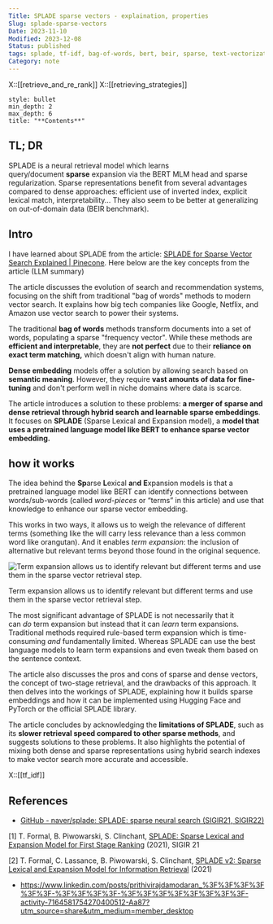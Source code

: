 ```yaml
---
Title: SPLADE sparse vectors - explaination, properties
Slug: splade-sparse-vectors
Date: 2023-11-10
Modified: 2023-12-08
Status: published
tags: splade, tf-idf, bag-of-words, bert, beir, sparse, text-vectorization
Category: note
---
```

X::[[retrieve_and_re_rank]]
X::[[retrieving_strategies]]

```toc
style: bullet
min_depth: 2
max_depth: 6 
title: "**Contents**"
```

## TL; DR
SPLADE is a neural retrieval model which learns query/document **sparse** expansion via the BERT MLM head and sparse regularization. Sparse representations benefit from several advantages compared to dense approaches: efficient use of inverted index, explicit lexical match, interpretability... They also seem to be better at generalizing on out-of-domain data (BEIR benchmark).

## Intro
I have learned about SPLADE from the article: [SPLADE for Sparse Vector Search Explained | Pinecone](https://www.pinecone.io/learn/splade/). Here below are the key concepts from the article (LLM summary)

The article discusses the evolution of search and recommendation systems, focusing on the shift from traditional "bag of words" methods to modern vector search. It explains how big tech companies like Google, Netflix, and Amazon use vector search to power their systems.

The traditional **bag of words** methods transform documents into a set of words, populating a sparse "frequency vector". While these methods are **efficient and interpretable**, they are **not perfect** due to their **reliance on exact term matching,** which doesn't align with human nature.

**Dense embedding** models offer a solution by allowing search based on **semantic meaning**. However, they require **vast amounts of data for fine-tuning** and don't perform well in niche domains where data is scarce.

The article introduces a solution to these problems: **a merger of sparse and dense retrieval through hybrid search and learnable sparse embeddings**. It focuses on **SPLADE** (Sparse Lexical and Expansion model), a **model that uses a pretrained language model like BERT to enhance sparse vector embedding.**

## how it works
The idea behind the **Sp**arse **L**exical **a**n**d** **E**xpansion models is that a pretrained language model like BERT can identify connections between words/sub-words (called _word-pieces_ or “terms” in this article) and use that knowledge to enhance our sparse vector embedding.

This works in two ways, it allows us to weigh the relevance of different terms (something like the will carry less relevance than a less common word like orangutan). And it enables _term expansion_: the inclusion of alternative but relevant terms beyond those found in the original sequence.

![Term expansion allows us to identify relevant but different terms and use them in the sparse vector retrieval step.](https://cdn.sanity.io/images/vr8gru94/production/17f0aac1f34b4475121744b672156a611dd8aed6-1029x331.png)

Term expansion allows us to identify relevant but different terms and use them in the sparse vector retrieval step.

The most significant advantage of SPLADE is not necessarily that it can _do_ term expansion but instead that it can _learn_ term expansions. Traditional methods required rule-based term expansion which is time-consuming _and_ fundamentally limited. Whereas SPLADE can use the best language models to learn term expansions and even tweak them based on the sentence context.

The article also discusses the pros and cons of sparse and dense vectors, the concept of two-stage retrieval, and the drawbacks of this approach. It then delves into the workings of SPLADE, explaining how it builds sparse embeddings and how it can be implemented using Hugging Face and PyTorch or the official SPLADE library.

The article concludes by acknowledging the **limitations of SPLADE**, such as its **slower retrieval speed compared to other sparse methods**, and suggests solutions to these problems. It also highlights the potential of mixing both dense and sparse representations using hybrid search indexes to make vector search more accurate and accessible.

X::[[tf_idf]]

## References

- [GitHub - naver/splade: SPLADE: sparse neural search (SIGIR21, SIGIR22)](https://github.com/naver/splade)

[1] T. Formal, B. Piwowarski, S. Clinchant, [SPLADE: Sparse Lexical and Expansion Model for First Stage Ranking](https://arxiv.org/abs/2107.05720) (2021), SIGIR 21

[2] T. Formal, C. Lassance, B. Piwowarski, S. Clinchant, [SPLADE v2: Sparse Lexical and Expansion Model for Information Retrieval](https://export.arxiv.org/abs/2109.10086) (2021)

- https://www.linkedin.com/posts/prithivirajdamodaran_%3F%3F%3F%3F%3F%3F-%3F%3F%3F%3F-%3F%3F%3F%3F%3F%3F%3F%3F-activity-7164581754270400512-Aa87?utm_source=share&utm_medium=member_desktop